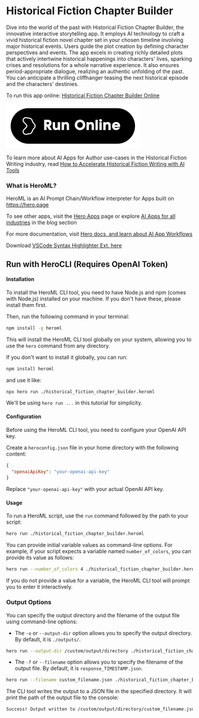 # Historical Fiction Chapter Builder

Dive into the world of the past with Historical Fiction Chapter Builder, the innovative interactive storytelling app. It employs AI technology to craft a vivid historical fiction novel chapter set in your chosen timeline involving major historical events. Users guide the plot creation by defining character perspectives and events. The app excels in creating richly detailed plots that actively intertwine historical happenings into characters' lives, sparking crises and resolutions for a whole narrative experience. It also ensures period-appropriate dialogue, realizing an authentic unfolding of the past. You can anticipate a thrilling cliffhanger teasing the next historical episode and the characters' destinies.

To run this app online: [Historical Fiction Chapter Builder Online](https://hero.page/app/historical-fiction-chapter-builder-interactive-historical-event-storytelling/CSkYZyMyvGE0ZDUpSAAs)

[![Run Historical Fiction Chapter Builder Online](/assets/run.svg)](https://hero.page/app/historical-fiction-chapter-builder-interactive-historical-event-storytelling/CSkYZyMyvGE0ZDUpSAAs)

To learn more about AI Apps for Author use-cases in the Historical Fiction Writing industry, read [How to Accelerate Historical Fiction Writing with AI Tools](https://hero.page/blog/ai/historical-fiction-writing/how-to-accelerate-historical-fiction-writing-with-ai-tools/170976)

### What is HeroML?
HeroML is an AI Prompt Chain/Workflow interpreter for Apps built on https://hero.page 

To see other apps, visit the [Hero Apps](https://hero.page/apps) page or explore [AI Apps for all industries](https://hero.page/blog) in the blog section

For more documentation, visit [Hero docs, and learn about AI App Workflows](https://hero.page/tutorials/introduction-to-heroml)

Download [VSCode Syntax Highlighter Ext. here](https://marketplace.visualstudio.com/items?itemName=hero-page.heroml)

## Run with HeroCLI (Requires OpenAI Token)

#### Installation

To install the HeroML CLI tool, you need to have Node.js and npm (comes with Node.js) installed on your machine. If you don't have these, please install them first. 

Then, run the following command in your terminal:

```bash
npm install -g heroml
```

This will install the HeroML CLI tool globally on your system, allowing you to use the `hero` command from any directory.

If you don't want to install it globally, you can run:

```bash
npm install heroml
```

and use it like:

```bash
npx hero run ./historical_fiction_chapter_builder.heroml
```

We'll be using `hero run ...` in this tutorial for simplicity.

#### Configuration

Before using the HeroML CLI tool, you need to configure your OpenAI API key. 

Create a `heroconfig.json` file in your home directory with the following content:

```json
{
  "openaiApiKey": "your-openai-api-key"
}
```

Replace `"your-openai-api-key"` with your actual OpenAI API key.

#### Usage

To run a HeroML script, use the `run` command followed by the path to your script:

```bash
hero run ./historical_fiction_chapter_builder.heroml
```

You can provide initial variable values as command-line options. For example, if your script expects a variable named `number_of_colors`, you can provide its value as follows:

```bash
hero run --number_of_colors 4 ./historical_fiction_chapter_builder.heroml
```

If you do not provide a value for a variable, the HeroML CLI tool will prompt you to enter it interactively.

### Output Options

You can specify the output directory and the filename of the output file using command-line options:

- The `-o` or `--output-dir` option allows you to specify the output directory. By default, it is `./outputs/`.

```bash
hero run --output-dir /custom/output/directory ./historical_fiction_chapter_builder.heroml
```

- The `-f` or `--filename` option allows you to specify the filename of the output file. By default, it is `response_TIMESTAMP.json`.

```bash
hero run --filename custom_filename.json ./historical_fiction_chapter_builder.heroml
```

The CLI tool writes the output to a JSON file in the specified directory. It will print the path of the output file to the console:

```bash
Success! Output written to /custom/output/directory/custom_filename.json
```

